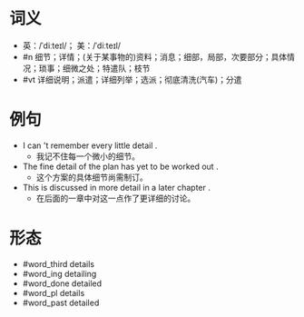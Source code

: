 # 词义
- 英：/ˈdiːteɪl/； 美：/ˈdiːteɪl/
- #n 细节；详情；(关于某事物的)资料；消息；细部，局部，次要部分；具体情况；琐事；细微之处；特遣队；枝节
- #vt 详细说明；派遣；详细列举；选派；彻底清洗(汽车)；分遣
# 例句
- I can 't remember every little detail .
	- 我记不住每一个微小的细节。
- The fine detail of the plan has yet to be worked out .
	- 这个方案的具体细节尚需制订。
- This is discussed in more detail in a later chapter .
	- 在后面的一章中对这一点作了更详细的讨论。
# 形态
- #word_third details
- #word_ing detailing
- #word_done detailed
- #word_pl details
- #word_past detailed
